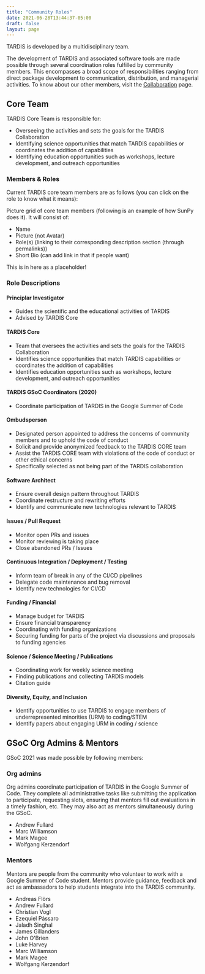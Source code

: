```yaml
---
title: "Community Roles"
date: 2021-06-28T13:44:37-05:00
draft: false
layout: page
---
```

TARDIS is developed by a multidisciplinary team. 

The development of TARDIS and associated software tools are made 
possible through several coordination roles fulfilled by community 
members. This encompasses a broad scope of responsibilities ranging 
from direct package development to communication, distribution, and 
managerial activities. To know about our other members, visit the 
<a href="../collaboration/">Collaboration</a> page.

## Core Team

TARDIS Core Team is responsible for:
 - Overseeing the activities and sets the goals for the TARDIS Collaboration
 - Identifying science opportunities that match TARDIS capabilities or coordinates the addition of capabilities
 - Identifying education opportunities such as workshops, lecture development, and outreach opportunities

### Members & Roles
Current TARDIS core team members are as follows (you can click on the role to know what it means):

Picture grid of core team members (following is an example of how SunPy does it). It will consist of:
 - Name
 - Picture (not Avatar)
 - Role(s) (linking to their corresponding description section (through permalinks))
 - Short Bio (can add link in that if people want)
 
 This is in here as a placeholder!


### Role Descriptions
#### Principlar Investigator
 - Guides the scientific and the educational activities of TARDIS
 - Advised by TARDIS Core

#### TARDIS Core
 - Team that oversees the activities and sets the goals for the TARDIS Collaboration
 - Identifies science opportunities that match TARDIS capabilities or coordinates the addition of capabilities
 - Identifies education opportunities such as workshops, lecture development, and outreach opportunities

#### TARDIS GSoC Coordinators (2020)
 - Coordinate participation of TARDIS in the Google Summer of Code

#### Ombudsperson
 - Designated person appointed to address the concerns of community members and to uphold the code of conduct
 - Solicit and provide anonymized feedback to the TARDIS CORE team
 - Assist the TARDIS CORE team with violations of the code of conduct or other ethical concerns
 - Specifically selected as not being part of the TARDIS collaboration

#### Software Architect
 - Ensure overall design pattern throughout TARDIS
 - Coordinate restructure and rewriting efforts
 - Identify and communicate new technologies relevant to TARDIS

#### Issues / Pull Request
 - Monitor open PRs and issues
 - Monitor reviewing is taking place
 - Close abandoned PRs / Issues

#### Continuous Integration / Deployment / Testing
 - Inform team of break in any of the CI/CD pipelines
 - Delegate code maintenance and bug removal
 - Identify new technologies for CI/CD

#### Funding / Financial
 - Manage budget for TARDIS
 - Ensure financial transparency
 - Coordinating with funding organizations
 - Securing funding for parts of the project via discussions and proposals to funding agencies

#### Science / Science Meeting / Publications
 - Coordinating work for weekly science meeting
 - Finding publications and collecting TARDIS models
 - Citation guide

#### Diversity, Equity, and Inclusion
 - Identify opportunities to use TARDIS to engage members of underrepresented minorities (URM) to coding/STEM
 - Identify papers about engaging URM in coding / science




## GSoC Org Admins & Mentors

GSoC 2021 was made possible by following members:

### Org admins
Org admins coordinate participation of TARDIS in the Google Summer of Code. 
They complete all administrative tasks like submitting the application to 
participate, requesting slots, ensuring that mentors fill out evaluations 
in a timely fashion, etc. They may also act as mentors simultaneously 
during the GSoC.
 - Andrew Fullard
 - Marc Williamson
 - Mark Magee
 - Wolfgang Kerzendorf


### Mentors
Mentors are people from the community who volunteer to work with a Google 
Summer of Code student. Mentors provide guidance, feedback and act as 
ambassadors to help students integrate into the TARDIS community. 
 - Andreas Flörs
 - Andrew Fullard
 - Christian Vogl
 - Ezequiel Pássaro
 - Jaladh Singhal
 - James Gillanders
 - John O'Brien
 - Luke Harvey
 - Marc Williamson
 - Mark Magee
 - Wolfgang Kerzendorf